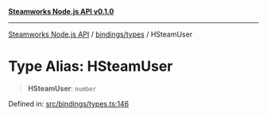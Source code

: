 [**Steamworks Node.js API v0.1.0**](../../../README.md)

***

[Steamworks Node.js API](../../../modules.md) / [bindings/types](../README.md) / HSteamUser

# Type Alias: HSteamUser

> **HSteamUser**: `number`

Defined in: [src/bindings/types.ts:146](https://github.com/MikalDev/steam-koffi/blob/57920fe5c92a340b13303d2cc44034af83ea4270/src/bindings/types.ts#L146)
